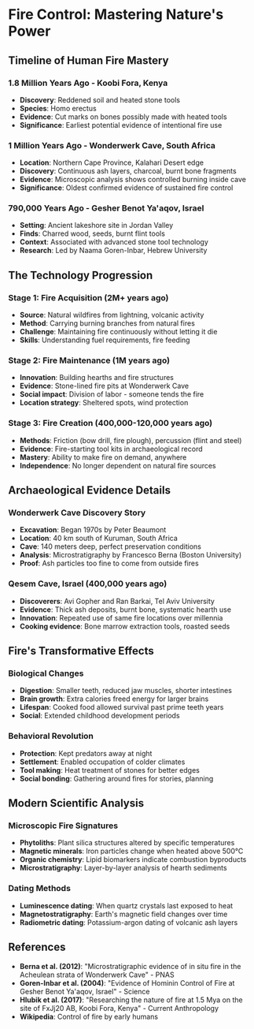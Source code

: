 # Fire Control: Mastering Nature's Power

## Timeline of Human Fire Mastery

### 1.8 Million Years Ago - Koobi Fora, Kenya
- **Discovery**: Reddened soil and heated stone tools
- **Species**: Homo erectus
- **Evidence**: Cut marks on bones possibly made with heated tools
- **Significance**: Earliest potential evidence of intentional fire use

### 1 Million Years Ago - Wonderwerk Cave, South Africa
- **Location**: Northern Cape Province, Kalahari Desert edge
- **Discovery**: Continuous ash layers, charcoal, burnt bone fragments
- **Evidence**: Microscopic analysis shows controlled burning inside cave
- **Significance**: Oldest confirmed evidence of sustained fire control

### 790,000 Years Ago - Gesher Benot Ya'aqov, Israel
- **Setting**: Ancient lakeshore site in Jordan Valley
- **Finds**: Charred wood, seeds, burnt flint tools
- **Context**: Associated with advanced stone tool technology
- **Research**: Led by Naama Goren-Inbar, Hebrew University

## The Technology Progression

### Stage 1: Fire Acquisition (2M+ years ago)
- **Source**: Natural wildfires from lightning, volcanic activity
- **Method**: Carrying burning branches from natural fires
- **Challenge**: Maintaining fire continuously without letting it die
- **Skills**: Understanding fuel requirements, fire feeding

### Stage 2: Fire Maintenance (1M years ago)
- **Innovation**: Building hearths and fire structures
- **Evidence**: Stone-lined fire pits at Wonderwerk Cave
- **Social impact**: Division of labor - someone tends the fire
- **Location strategy**: Sheltered spots, wind protection

### Stage 3: Fire Creation (400,000-120,000 years ago)
- **Methods**: Friction (bow drill, fire plough), percussion (flint and steel)
- **Evidence**: Fire-starting tool kits in archaeological record
- **Mastery**: Ability to make fire on demand, anywhere
- **Independence**: No longer dependent on natural fire sources

## Archaeological Evidence Details

### Wonderwerk Cave Discovery Story
- **Excavation**: Began 1970s by Peter Beaumont
- **Location**: 40 km south of Kuruman, South Africa
- **Cave**: 140 meters deep, perfect preservation conditions
- **Analysis**: Microstratigraphy by Francesco Berna (Boston University)
- **Proof**: Ash particles too fine to come from outside fires

### Qesem Cave, Israel (400,000 years ago)
- **Discoverers**: Avi Gopher and Ran Barkai, Tel Aviv University
- **Evidence**: Thick ash deposits, burnt bone, systematic hearth use
- **Innovation**: Repeated use of same fire locations over millennia
- **Cooking evidence**: Bone marrow extraction tools, roasted seeds

## Fire's Transformative Effects

### Biological Changes
- **Digestion**: Smaller teeth, reduced jaw muscles, shorter intestines
- **Brain growth**: Extra calories freed energy for larger brains
- **Lifespan**: Cooked food allowed survival past prime teeth years
- **Social**: Extended childhood development periods

### Behavioral Revolution
- **Protection**: Kept predators away at night
- **Settlement**: Enabled occupation of colder climates
- **Tool making**: Heat treatment of stones for better edges
- **Social bonding**: Gathering around fires for stories, planning

## Modern Scientific Analysis

### Microscopic Fire Signatures
- **Phytoliths**: Plant silica structures altered by specific temperatures
- **Magnetic minerals**: Iron particles change when heated above 500°C
- **Organic chemistry**: Lipid biomarkers indicate combustion byproducts
- **Microstratigraphy**: Layer-by-layer analysis of hearth sediments

### Dating Methods
- **Luminescence dating**: When quartz crystals last exposed to heat
- **Magnetostratigraphy**: Earth's magnetic field changes over time
- **Radiometric dating**: Potassium-argon dating of volcanic ash layers

## References
- **Berna et al. (2012)**: "Microstratigraphic evidence of in situ fire in the Acheulean strata of Wonderwerk Cave" - PNAS
- **Goren-Inbar et al. (2004)**: "Evidence of Hominin Control of Fire at Gesher Benot Ya'aqov, Israel" - Science
- **Hlubik et al. (2017)**: "Researching the nature of fire at 1.5 Mya on the site of FxJj20 AB, Koobi Fora, Kenya" - Current Anthropology
- **Wikipedia**: Control of fire by early humans 